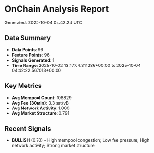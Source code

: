 # OnChain Analysis Report
Generated: 2025-10-04 04:42:24 UTC

## Data Summary
- **Data Points**: 96
- **Feature Points**: 96
- **Signals Generated**: 1
- **Time Range**: 2025-10-02 13:17:04.311286+00:00 to 2025-10-04 04:42:22.567013+00:00

## Key Metrics
- **Avg Mempool Count**: 108829
- **Avg Fee (30min)**: 3.3 sat/vB
- **Avg Network Activity**: 1.000
- **Avg Market Structure**: 0.791

## Recent Signals
- **BULLISH** (0.70) - High mempool congestion; Low fee pressure; High network activity; Strong market structure
